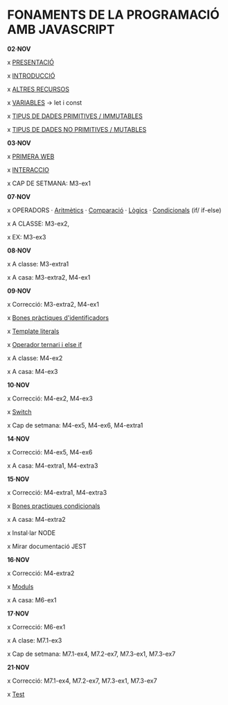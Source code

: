 # FONAMENTS DE LA PROGRAMACIÓ AMB JAVASCRIPT

**02·NOV**

x [PRESENTACIÓ](./presentacio/presentacio.md)

x [INTRODUCCIÓ](./introduccio/introduccio.md)

x [ALTRES RECURSOS](./altres-recursos/altres-recursos.md)

x [VARIABLES](./variables/variables.md) -> let i const

x [TIPUS DE DADES PRIMITIVES / IMMUTABLES](./tipus-de-dades/primitives.md)

x [TIPUS DE DADES NO PRIMITIVES / MUTABLES](./tipus-de-dades/no-primitives.md) 

**03·NOV**

x [PRIMERA WEB](./primera-web/primera-web.md)

x [INTERACCIO](./interaccio/interaccio.md)

x CAP DE SETMANA: M3-ex1

**07·NOV**

x OPERADORS
    · [Aritmètics](./operadors/aritmetics.md)
    · [Comparació](./operadors/comparacio.md)
    · [Lògics](./operadors/logics.md)
    · [Condicionals](./operadors/condicionals.md) (if/ if-else)

x A CLASSE: M3-ex2,

x EX: M3-ex3

**08·NOV**

x A classe: M3-extra1

x A casa: M3-extra2, M4-ex1

**09·NOV**

x Correcció: M3-extra2, M4-ex1

x [Bones pràctiques d'identificadors](./identificadors/identificadors.md)

x [Template literals](./template-literals/template-literals.md)

x [Operador ternari i else if](./operadors/condicionals.md)

x A classe: M4-ex2

x A casa: M4-ex3

**10·NOV**

x Correcció: M4-ex2, M4-ex3

x [Switch](./switch/switch.md)

x Cap de setmana: M4-ex5, M4-ex6, M4-extra1

**14·NOV**

x Correcció: M4-ex5, M4-ex6

x A casa: M4-extra1, M4-extra3

**15·NOV**

x Correcció: M4-extra1, M4-extra3

x [Bones practiques condicionals](./condicionals-bones-practiques/condicionals-bones-practiques.md)

x A casa: M4-extra2

x Instal·lar NODE

x Mirar documentació JEST

**16·NOV**

x Correcció: M4-extra2

x [Moduls](./moduls-javascript/moduls-example/)

x A casa: M6-ex1

**17·NOV**

x Correcció: M6-ex1

x A clase: M7.1-ex3

x Cap de setmana: M7.1-ex4, M7.2-ex7, M7.3-ex1, M7.3-ex7

**21·NOV**

x Correcció: M7.1-ex4, M7.2-ex7, M7.3-ex1, M7.3-ex7

x [Test](./tdd/sum-exercice/)







